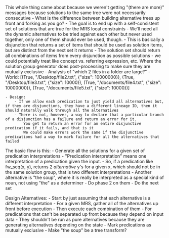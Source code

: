 This whole thing came about because we weren't getting "(there are more)" messages because solutions to the same tree were not necessarily consecutive
    - What is the difference between building alternative trees up front and forking as you go?
    - The goal is to end up with a self-consistent set of solutions that are true for the MRS local constraints
    - We'll need all the dynamic alternatives to be tried against each other but never used together, only one of them should ever be used, though.
        - This is basically a disjunction that returns a set of items that should be used as solution items, but are distinct from the next set it returns
            - The solution set should return all combinations of items from every disjunction as possible solutions
        - we could potentially treat like concept vs. referring expression, etc. Where the solution group generator does post-processing to make sure they are mutually exclusive
    - Analysis of "which 2 files in a folder are large?"
        - World: [(True, "/Desktop/file2.txt", {"size": 10000000}),
                   (True, "/Desktop/file3.txt", {"size": 10000}),
                   (True, "/documents/file4.txt", {"size": 10000000}),
                   (True, "/documents/file5.txt", {"size": 10000})]

    - Design:
        - If we allow each predication to just yield all alternatives but, if they are disjunctions, they have a different lineage ID, then it should naturally walk through all the alternatives
        - There is not, however, a way to declare that a particular branch of a disjunction has a failure and return an error for it.  
            You get to return an error for an entire disjunctive predication if it fails, and that is it
            We could make errors work the same if the disjunctive predications had a way to mark failure for all the alternatives that failed

The basic flow is this:
    - Generate all the solutions for a given set of predication interpretations
        - "Predication interpretation" means one interpretation of a predication given the input.
        - So, if a predication like fw_seq(x, y), returns 2 *alternative* y's for a given x, which should not be in the same solution group, that is two different interpretations
        - Another alternative is "the soup", where it is really be interpreted as a special kind of noun, not using "the" as a determiner
    - Do phase 2 on them
    - Do the next set


Design Alternatives:
    - Start by just assuming that each alternative is a different interpretation
        - For a given MRS, gather all of the alternatives up front before execution
        - Then execute each combination of them
    - For predications that can't be separated up front because they depend on input data
        - They shouldn't be run as pure alternatives because they are generating alternatives depending on the state
    - Mark predications as mutually exclusive
        - Make "the soup" be a tree transform?
